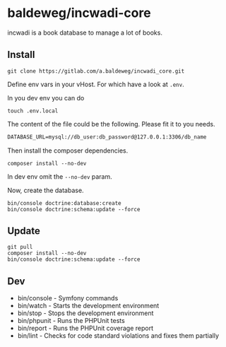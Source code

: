 # baldeweg/incwadi-core

incwadi is a book database to manage a lot of books.

## Install

```shell
git clone https://gitlab.com/a.baldeweg/incwadi_core.git
```

Define env vars in your vHost. For which have a look at `.env`.

In you dev env you can do

```shell
touch .env.local
```

The content of the file could be the following. Please fit it to you needs.

```apache
DATABASE_URL=mysql://db_user:db_password@127.0.0.1:3306/db_name
```

Then install the composer dependencies.

```shell
composer install --no-dev
```

In dev env omit the `--no-dev` param.

Now, create the database.

```shell
bin/console doctrine:database:create
bin/console doctrine:schema:update --force
```

## Update

```shell
git pull
composer install --no-dev
bin/console doctrine:schema:update --force
```

## Dev

- bin/console - Symfony commands
- bin/watch - Starts the development environment
- bin/stop - Stops the development environment
- bin/phpunit - Runs the PHPUnit tests
- bin/report - Runs the PHPUnit coverage report
- bin/lint - Checks for code standard violations and fixes them partially

